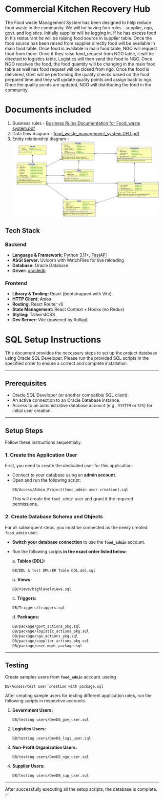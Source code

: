 # Commercial Kitchen Recovery Hub

The Food waste Management System has been designed to help reduce food waste in the community. We will be having four roles - supplier, ngo, govt. and logistics. Initially supplier will be logging in. If he has excess food in his restaurant he will be raising food source in supplier table. Once the food source has been raised from supplier directly food will be available in main food table. Once food is available in main food table, NGO will request food from there. Once if they raise food_request from NGO table, it will be directed to logistics table. Logistics will then send the food to NGO. Once NGO receives the food, the food quantity will be changing in the main food table as well has food request will be closed from ngo. Once the food is delivered, Govt will be performing the quality checks based on the food prepared time and they will update quality points and assign back to ngo. Once the quality points are updated, NGO will distributing the food in the community.

# Documents included
1. Business rules - [Business Rules Documentation for Food_waste system.pdf](https://github.com/jayanthmani8045/Food-Conservation-Portal/blob/main/DB/Business%20Rules%20Documentation%20for%20Food_waste%20system.pdf)
2. Data flow diagram - [food_waste_management_system DFD.pdf](https://github.com/jayanthmani8045/Food-Conservation-Portal/blob/main/DB/food_waste_management_system%20DFD.pdf)
4. Entity relationship diagram -
![Relational Diagram](https://github.com/jayanthmani8045/Food-Conservation-Portal/blob/main/DB/ER%20Diagram/Relational_ER.png)


## Tech Stack

### Backend

* **Language & Framework:** Python 3.11+, [FastAPI](https://fastapi.tiangolo.com/)
* **ASGI Server:** Uvicorn with WatchFiles for live reloading
* **Database:** Oracle Database
* **Driver:** [oracledb](https://oracle.github.io/python-oracledb/)


### Frontend

* **Library & Tooling:** React (bootstrapped with Vite)
* **HTTP Client:** Axios
* **Routing:** React Router v6
* **State Management:** React Context + Hooks (no Redux)
* **Styling:** TailwindCSS
* **Dev Server:** Vite (powered by Rollup)


# SQL Setup Instructions

This document provides the necessary steps to set up the project database using Oracle SQL Developer. Please run the provided SQL scripts in the specified order to ensure a correct and complete installation.

-----

## Prerequisites

  * Oracle SQL Developer (or another compatible SQL client).
  * An active connection to an Oracle Database instance.
  * Access to an administrative database account (e.g., `SYSTEM` or `SYS`) for initial user creation.

-----

## Setup Steps

Follow these instructions sequentially.

### 1\. Create the Application User

First, you need to create the dedicated user for this application.

  * Connect to your database using an **admin account**.
  * Open and run the following script:
    ```
    DB/Access/Admin_Project(food_admin user creation).sql
    ```
    This will create the `food_admin` user and grant it the required permissions.

### 2\. Create Database Schema and Objects

For all subsequent steps, you must be connected as the newly created `food_admin` user.

  * **Switch your database connection** to use the **`food_admin`** account.

  * Run the following scripts **in the exact order listed below**:

    a. **Tables (DDL):**

    ```
    DB/DDL & test DML/ER Table DDL.ddl.sql
    ```

    b. **Views:**

    ```
    DB/Views/highlevelviews.sql
    ```

    c. **Triggers:**

    ```
    DB/Triggers/triggers.sql
    ```

    d. **Packages:**

    ```
    DB/package/govt_actions_pkg.sql
    DB/package/logistic_actions_pkg.sql
    DB/package/ngo_actions_pkg.sql
    DB/package/supplier_actions_pkg.sql
    DB/package/user_mgmt_package.sql
    ```

-----

## Testing

Create samples users from **`food_admin`** account. useing 

```
DB/Access/test user creation with package.sql
```

After creating sample users for testing different application roles, run the following scripts in respective accounts.

1.  **Government Users:**

    ```
    DB/testing users/DevDB_gov_user.sql
    ```

2.  **Logistics Users:**

    ```
    DB/testing users/DevDB_logi_user.sql
    ```

3.  **Non-Profit Organization Users:**

    ```
    DB/testing users/DevDB_ngo_user.sql
    ```

4.  **Supplier Users:**

    ```
    DB/testing users/DevDB_sup_user.sql
    ```

-----

After successfully executing all the setup scripts, the database is complete. ✅
